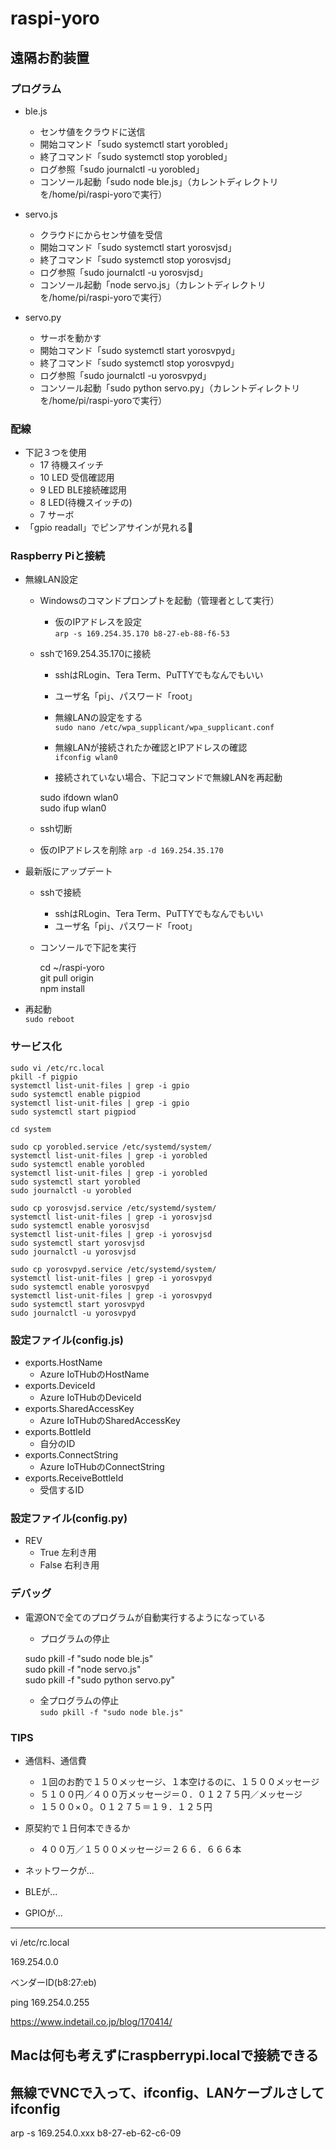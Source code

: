 # raspi-yoro
## 遠隔お酌装置

### プログラム
- ble.js
  - センサ値をクラウドに送信
  - 開始コマンド「sudo systemctl start yorobled」
  - 終了コマンド「sudo systemctl stop yorobled」
  - ログ参照「sudo journalctl -u yorobled」
  - コンソール起動「sudo node ble.js」（カレントディレクトリを/home/pi/raspi-yoroで実行）

- servo.js
  - クラウドにからセンサ値を受信
  - 開始コマンド「sudo systemctl start yorosvjsd」
  - 終了コマンド「sudo systemctl stop yorosvjsd」
  - ログ参照「sudo journalctl -u yorosvjsd」
  - コンソール起動「node servo.js」（カレントディレクトリを/home/pi/raspi-yoroで実行）

- servo.py
  - サーボを動かす
  - 開始コマンド「sudo systemctl start yorosvpyd」
  - 終了コマンド「sudo systemctl stop yorosvpyd」
  - ログ参照「sudo journalctl -u yorosvpyd」
  - コンソール起動「sudo python servo.py」（カレントディレクトリを/home/pi/raspi-yoroで実行）


### 配線
- 下記３つを使用
  - 17 待機スイッチ
  - 10  LED 受信確認用
  - 9  LED BLE接続確認用
  - 8  LED(待機スイッチの)
  - 7  サーボ
- 「gpio readall」でピンアサインが見れる

### Raspberry Piと接続
- 無線LAN設定
  - Windowsのコマンドプロンプトを起動（管理者として実行）
    - 仮のIPアドレスを設定  
    `arp -s 169.254.35.170 b8-27-eb-88-f6-53`

  - sshで169.254.35.170に接続
    - sshはRLogin、Tera Term、PuTTYでもなんでもいい
    - ユーザ名「pi」、パスワード「root」
    - 無線LANの設定をする  
    `sudo nano /etc/wpa_supplicant/wpa_supplicant.conf`

    - 無線LANが接続されたか確認とIPアドレスの確認  
    `ifconfig wlan0`

    - 接続されていない場合、下記コマンドで無線LANを再起動

    sudo ifdown wlan0  
    sudo ifup wlan0  

  - ssh切断
  - 仮のIPアドレスを削除
    `arp -d 169.254.35.170`


- 最新版にアップデート
  - sshで接続
    - sshはRLogin、Tera Term、PuTTYでもなんでもいい
    - ユーザ名「pi」、パスワード「root」
  - コンソールで下記を実行

    cd ~/raspi-yoro  
    git pull origin  
    npm install  

- 再起動  
    `sudo reboot`

### サービス化

    sudo vi /etc/rc.local
    pkill -f pigpio
    systemctl list-unit-files | grep -i gpio
    sudo systemctl enable pigpiod
    systemctl list-unit-files | grep -i gpio
    sudo systemctl start pigpiod

    cd system

    sudo cp yorobled.service /etc/systemd/system/
    systemctl list-unit-files | grep -i yorobled
    sudo systemctl enable yorobled
    systemctl list-unit-files | grep -i yorobled
    sudo systemctl start yorobled
    sudo journalctl -u yorobled

    sudo cp yorosvjsd.service /etc/systemd/system/
    systemctl list-unit-files | grep -i yorosvjsd
    sudo systemctl enable yorosvjsd
    systemctl list-unit-files | grep -i yorosvjsd
    sudo systemctl start yorosvjsd
    sudo journalctl -u yorosvjsd

    sudo cp yorosvpyd.service /etc/systemd/system/
    systemctl list-unit-files | grep -i yorosvpyd
    sudo systemctl enable yorosvpyd
    systemctl list-unit-files | grep -i yorosvpyd
    sudo systemctl start yorosvpyd
    sudo journalctl -u yorosvpyd


### 設定ファイル(config.js)
- exports.HostName
    - Azure IoTHubのHostName
- exports.DeviceId
    - Azure IoTHubのDeviceId
- exports.SharedAccessKey
    - Azure IoTHubのSharedAccessKey
- exports.BottleId
    - 自分のID
- exports.ConnectString
    - Azure IoTHubのConnectString
- exports.ReceiveBottleId
    - 受信するID

### 設定ファイル(config.py)
- REV
    - True 左利き用
    - False 右利き用


### デバッグ
- 電源ONで全てのプログラムが自動実行するようになっている
    - プログラムの停止

    sudo pkill -f "sudo node ble.js"  
    sudo pkill -f "node servo.js"  
    sudo pkill -f "sudo python servo.py"  

    - 全プログラムの停止  
    `sudo pkill -f "sudo node ble.js" ` 

### TIPS
- 通信料、通信費
  - １回のお酌で１５０メッセージ、１本空けるのに、１５００メッセージ
  - ５１００円／４００万メッセージ＝０．０１２７５円／メッセージ
  - １５００×０。０１２７５＝１９．１２５円

- 原契約で１日何本できるか
  - ４００万／１５００メッセージ＝２６６．６６６本




- ネットワークが...
- BLEが...
- GPIOが...



-----



vi /etc/rc.local





169.254.0.0

ベンダーID(b8:27:eb)

ping 169.254.0.255

https://www.indetail.co.jp/blog/170414/

Macは何も考えずにraspberrypi.localで接続できる
---------
無線でVNCで入って、ifconfig、LANケーブルさしてifconfig
-----
arp -s 169.254.0.xxx   b8-27-eb-62-c6-09



